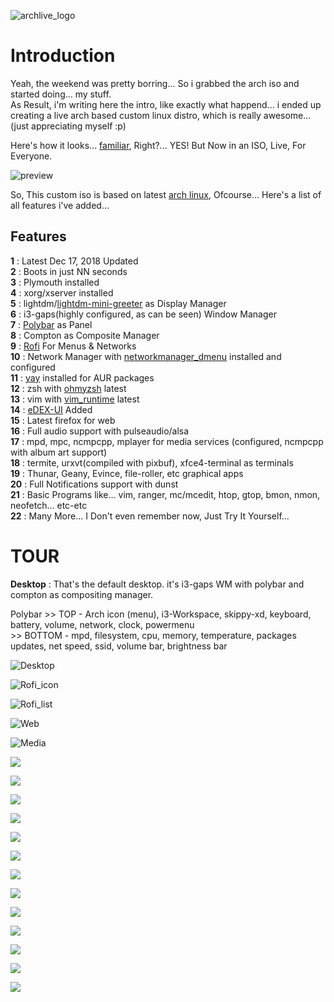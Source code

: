 ![archlive_logo](https://raw.githubusercontent.com/adi1090x/archlive/master/images/Archlive.png) <br />

# Introduction

Yeah, the weekend was pretty borring... So i grabbed the arch iso and started doing... my stuff. <br />
As Result, i'm writing here the intro, like exactly what happend... i ended up creating a live arch based custom linux distro, which is really awesome... (just appreciating myself :p) <br />

Here's how it looks... [familiar](https://github.com/adi1090x/my_dotfiles/tree/master/previews/i3_wm), Right?... YES! But Now in an ISO, Live, For Everyone. <br />

![preview](https://raw.githubusercontent.com/adi1090x/archlive/master/images/Head.png) <br />

So, This custom iso is based on latest [arch linux](https://archlinux.org), Ofcourse... Here's a list of all features i've added...

## Features

**1** : Latest Dec 17, 2018 Updated <br />
**2** : Boots in just NN seconds <br />
**3** : Plymouth installed <br />
**4** : xorg/xserver installed <br />
**5** : lightdm/[lightdm-mini-greeter](https://github.com/prikhi/lightdm-mini-greeter) as Display Manager <br />
**6** : i3-gaps(highly configured, as can be seen) Window Manager <br />
**7** : [Polybar](https://github.com/jaagr/polybar) as Panel <br />
**8** : Compton as Composite Manager <br />
**9** : [Rofi](https://github.com/DaveDavenport/rofi) For Menus & Networks <br />
**10** : Network Manager with [networkmanager_dmenu](https://github.com/firecat53/networkmanager-dmenu) installed and configured <br />
**11** : [yay](https://github.com/Jguer/yay) installed for AUR packages <br />
**12** : zsh with [ohmyzsh](https://github.com/robbyrussell/oh-my-zsh) latest <br />
**13** : vim with [vim_runtime](https://github.com/amix/vimrc) latest <br />
**14** : [eDEX-UI](https://github.com/GitSquared/edex-ui) Added <br />
**15** : Latest firefox for web <br />
**16** : Full audio support with pulseaudio/alsa <br />
**17** : mpd, mpc, ncmpcpp, mplayer for media services (configured, ncmpcpp with album art support) <br />
**18** : termite, urxvt(compiled with pixbuf), xfce4-terminal as terminals <br />
**19** : Thunar, Geany, Evince, file-roller, etc graphical apps <br />
**20** : Full Notifications support with dunst <br />
**21** : Basic Programs like... vim, ranger, mc/mcedit, htop, gtop, bmon, nmon, neofetch... etc-etc <br />
**22** : Many More... I Don't even remember now, Just Try It Yourself... <br />

# TOUR

**Desktop** : That's the default desktop. it's i3-gaps WM with polybar and compton as compositing manager. <br />

Polybar >> TOP - Arch icon (menu), i3-Workspace, skippy-xd, keyboard, battery, volume, network, clock, powermenu <br />
        >> BOTTOM - mpd, filesystem, cpu, memory, temperature, packages updates, net speed, ssid, volume bar, brightness bar <br />

![Desktop](https://raw.githubusercontent.com/adi1090x/archlive/master/images/Desktop.png) <br />

![Rofi_icon](https://raw.githubusercontent.com/adi1090x/archlive/master/images/Rofi_Icon.png) <br />

![Rofi_list](https://raw.githubusercontent.com/adi1090x/archlive/master/images/Rofi_List.png) <br />

![Web](https://raw.githubusercontent.com/adi1090x/archlive/master/images/Web.png) <br />

![Media](https://raw.githubusercontent.com/adi1090x/archlive/master/images/Media.png) <br />

![](https://raw.githubusercontent.com/adi1090x/archlive/master/images/Docs.png) <br />

![](https://raw.githubusercontent.com/adi1090x/archlive/master/images/Dunst_Vol.png) <br />

![](https://raw.githubusercontent.com/adi1090x/archlive/master/images/Dunst_BL.png) <br />

![](https://raw.githubusercontent.com/adi1090x/archlive/master/images/eDEX_W.png) <br />

![](https://raw.githubusercontent.com/adi1090x/archlive/master/images/eDEX.png) <br />

![](https://raw.githubusercontent.com/adi1090x/archlive/master/images/FM.png) <br />

![](https://raw.githubusercontent.com/adi1090x/archlive/master/images/Lab_1.png) <br />

![](https://raw.githubusercontent.com/adi1090x/archlive/master/images/Net.png) <br />

![](https://raw.githubusercontent.com/adi1090x/archlive/master/images/Mon.png) <br />

![](https://raw.githubusercontent.com/adi1090x/archlive/master/images/System.png) <br />

![](https://raw.githubusercontent.com/adi1090x/archlive/master/images/Tiles.png) <br />

![](https://raw.githubusercontent.com/adi1090x/archlive/master/images/TTY.png) <br />

![](https://raw.githubusercontent.com/adi1090x/archlive/master/images/.png) <br />




